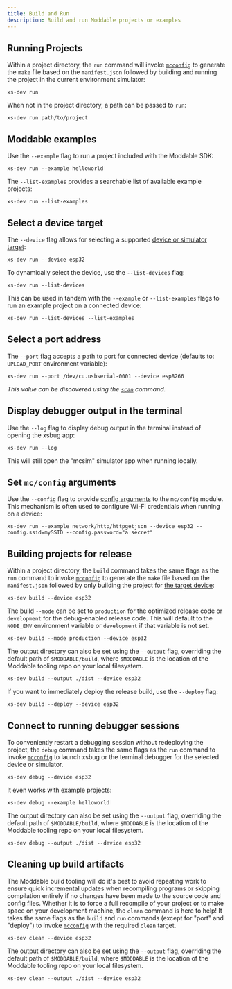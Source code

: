 ```yaml
---
title: Build and Run
description: Build and run Moddable projects or examples
---
```


## Running Projects

Within a project directory, the `run` command will invoke [`mcconfig`](https://github.com/Moddable-OpenSource/moddable/blob/public/documentation/tools/tools.md#mcconfig) to generate the `make` file based on the `manifest.json` followed by building and running the project in the current environment simulator:

```
xs-dev run
```

When not in the project directory, a path can be passed to `run`:

```
xs-dev run path/to/project
```

## Moddable examples

Use the `--example` flag to run a project included with the Moddable SDK:

```
xs-dev run --example helloworld
```

The `--list-examples` provides a searchable list of available example projects:

```
xs-dev run --list-examples
```

## Select a device target

The `--device` flag allows for selecting a supported [device or simulator target](https://github.com/Moddable-OpenSource/moddable/blob/public/documentation/tools/tools.md#arguments):

```
xs-dev run --device esp32
```

To dynamically select the device, use the `--list-devices` flag:

```
xs-dev run --list-devices
```

This can be used in tandem with the `--example` or `--list-examples` flags to run an example project on a connected device:

```
xs-dev run --list-devices --list-examples
```

## Select a port address

The `--port` flag accepts a path to port for connected device (defaults to: `UPLOAD_PORT` environment variable):

```
xs-dev run --port /dev/cu.usbserial-0001 --device esp8266
```

_This value can be discovered using the [`scan`](/features/scan) command._

## Display debugger output in the terminal

Use the `--log` flag to display debug output in the terminal instead of opening the xsbug app:

```
xs-dev run --log
```

This will still open the "mcsim" simulator app when running locally.


## Set `mc/config` arguments

Use the `--config` flag to provide [config arguments](https://github.com/Moddable-OpenSource/moddable/blob/public/documentation/tools/tools.md#arguments) to the `mc/config` module. This mechanism is often used to configure Wi-Fi credentials when running on a device:

```
xs-dev run --example network/http/httpgetjson --device esp32 --config.ssid=mySSID --config.password="a secret"
```

## Building projects for release

Within a project directory, the `build` command takes the same flags as the `run` command to invoke [`mcconfig`](https://github.com/Moddable-OpenSource/moddable/blob/public/documentation/tools/tools.md#mcconfig) to generate the `make` file based on the `manifest.json` followed by only building the project for [the target device](#select-a-device-target):

```
xs-dev build --device esp32
```

The build `--mode` can be set to `production` for the optimized release code or `development` for the debug-enabled release code. This will default to the `NODE_ENV` environment variable or `development` if that variable is not set.

```
xs-dev build --mode production --device esp32
```

The output directory can also be set using the `--output` flag, overriding the default path of `$MODDABLE/build`, where `$MODDABLE` is the location of the Moddable tooling repo on your local filesystem.

```
xs-dev build --output ./dist --device esp32
```

If you want to immediately deploy the release build, use the `--deploy` flag:

```
xs-dev build --deploy --device esp32
```

## Connect to running debugger sessions

To conveniently restart a debugging session without redeploying the project, the `debug` command takes the same flags as the `run` command to invoke [`mcconfig`](https://github.com/Moddable-OpenSource/moddable/blob/public/documentation/tools/tools.md#mcconfig) to launch xsbug or the terminal debugger for the selected device or simulator.

```
xs-dev debug --device esp32
```

It even works with example projects:

```
xs-dev debug --example helloworld
```

The output directory can also be set using the `--output` flag, overriding the default path of `$MODDABLE/build`, where `$MODDABLE` is the location of the Moddable tooling repo on your local filesystem.

```
xs-dev debug --output ./dist --device esp32
```

## Cleaning up build artifacts

The Moddable build tooling will do it's best to avoid repeating work to ensure quick incremental updates when recompiling programs or skipping compilation entirely if no changes have been made to the source code and config files. Whether it is to force a full recompile of your project or to make space on your development machine, the `clean` command is here to help! It takes the same flags as the `build` and `run` commands (except for "port" and "deploy") to invoke [`mcconfig`](https://github.com/Moddable-OpenSource/moddable/blob/public/documentation/tools/tools.md#mcconfig) with the required `clean` target.

```
xs-dev clean --device esp32
```

The output directory can also be set using the `--output` flag, overriding the default path of `$MODDABLE/build`, where `$MODDABLE` is the location of the Moddable tooling repo on your local filesystem.

```
xs-dev clean --output ./dist --device esp32
```
